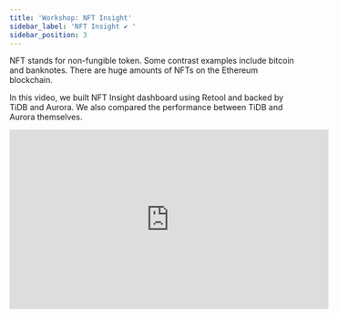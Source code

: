 ```yaml
---
title: 'Workshop: NFT Insight'
sidebar_label: 'NFT Insight ✔️ '
sidebar_position: 3
---
```


NFT stands for non-fungible token. Some contrast examples include bitcoin and banknotes. There are huge amounts of NFTs on the Ethereum blockchain. 

In this video, we built NFT Insight dashboard using Retool and backed by TiDB and Aurora. We also compared the performance between TiDB and Aurora themselves.

<iframe width="560" height="315" src="https://www.youtube.com/embed/kPtv2XCMYpM?enablejsapi=1" title="YouTube video player" frameborder="0" allow="accelerometer; autoplay; clipboard-write; encrypted-media; gyroscope; picture-in-picture" allowfullscreen></iframe>
